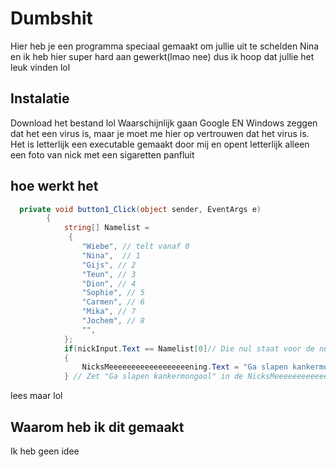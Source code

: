 # Dumbshit

Hier heb je een programma speciaal gemaakt om jullie uit te schelden
Nina en ik heb hier super hard aan gewerkt(lmao nee) dus ik hoop dat jullie het leuk vinden lol

## Instalatie
Download het bestand lol
Waarschijnlijk gaan Google EN Windows zeggen dat het een virus is, maar je moet me hier op vertrouwen dat het virus is. Het is letterlijk een executable gemaakt door mij en opent letterlijk alleen een foto van nick met een sigaretten panfluit

## hoe werkt het
```Cs
  private void button1_Click(object sender, EventArgs e)
        {
            string[] Namelist =
             {
                "Wiebe", // telt vanaf 0
                "Nina",  // 1
                "Gijs", // 2
                "Teun", // 3
                "Dion", // 4
                "Sophie", // 5
                "Carmen", // 6
                "Mika", // 7
                "Jochem", // 8
                "",
            };
            if(nickInput.Text == Namelist[0]// Die nul staat voor de nul van de NameList)
            {
                NicksMeeeeeeeeeeeeeeeeeening.Text = "Ga slapen kankermongool";
            } // Zet "Ga slapen kankermongool" in de NicksMeeeeeeeeeeeeeening textbox als je Wiebe zegt, niet lastig lol

 ```
 lees maar lol

## Waarom heb ik dit gemaakt
Ik heb geen idee

